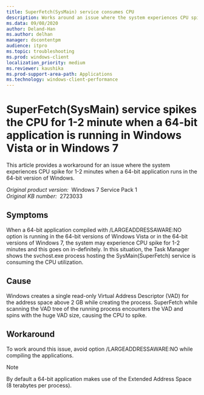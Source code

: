 ```yaml
---
title: SuperFetch(SysMain) service consumes CPU
description: Works around an issue where the system experiences CPU spike for 1-2 minutes when a 64-bit application runs in the 64-bit version of Windows.
ms.data: 09/08/2020
author: Deland-Han
ms.author: delhan
manager: dscontentpm
audience: itpro
ms.topic: troubleshooting
ms.prod: windows-client
localization_priority: medium
ms.reviewer: kaushika
ms.prod-support-area-path: Applications
ms.technology: windows-client-performance
---
```

# SuperFetch(SysMain) service spikes the CPU for 1-2 minute when a 64-bit application is running in Windows Vista or in Windows 7

This article provides a workaround for an issue where the system experiences CPU spike for 1-2 minutes when a 64-bit application runs in the 64-bit version of Windows.

_Original product version:_ &nbsp;Windows 7 Service Pack 1  
_Original KB number:_ &nbsp;2723033

## Symptoms

When a 64-bit application compiled with /LARGEADDRESSAWARE:NO option is running in the 64-bit versions of Windows Vista or in the 64-bit versions of Windows 7, the system may experience CPU spike for 1-2 minutes and this goes on in-definitely. In this situation, the Task Manager shows the svchost.exe process hosting the SysMain(SuperFetch) service is consuming the CPU utilization.

## Cause

Windows creates a single read-only Virtual Address Descriptor (VAD) for the address space above 2 GB while creating the process. SuperFetch while scanning the VAD tree of the running process encounters the VAD and spins with the huge VAD size, causing the CPU to spike.

## Workaround

To work around this issue, avoid option /LARGEADDRESSAWARE:NO while compiling the applications.

> [!Note]
> By default a 64-bit application makes use of the Extended Address Space (8 terabytes per process).
